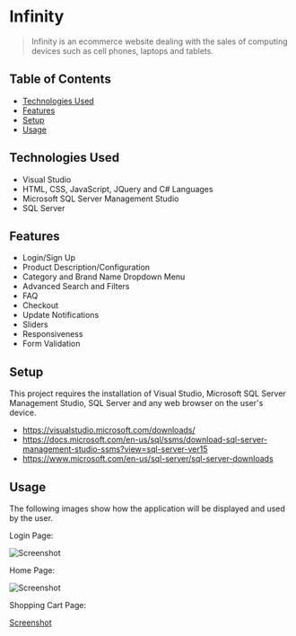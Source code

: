 # Infinity
> Infinity is an ecommerce website dealing with the sales of computing devices such as cell  phones, laptops and tablets.  


## Table of Contents
* [Technologies Used](#technologies-used)
* [Features](#features)
* [Setup](#setup)
* [Usage](#usage)


## Technologies Used
- Visual Studio
- HTML, CSS, JavaScript, JQuery and C# Languages
- Microsoft SQL Server Management Studio
- SQL Server


## Features
- Login/Sign Up
- Product Description/Configuration
- Category and Brand Name Dropdown Menu
- Advanced Search and Filters
- FAQ
- Checkout
- Update Notifications
- Sliders 
- Responsiveness
- Form Validation


## Setup
This project requires the installation of Visual Studio, Microsoft SQL Server Management Studio, SQL Server and any web browser on the user's device.
- https://visualstudio.microsoft.com/downloads/
- https://docs.microsoft.com/en-us/sql/ssms/download-sql-server-management-studio-ssms?view=sql-server-ver15
- https://www.microsoft.com/en-us/sql-server/sql-server-downloads


## Usage
The following images show how the application will be displayed and used by the user.


Login Page:

![Screenshot](https://github.com/Noor24-fast/Infinity/blob/master/Screenshot%201.png)


Home Page:

![Screenshot](https://github.com/Noor24-fast/Infinity/blob/master/Screenshot%202.png)


Shopping Cart Page:

[Screenshot](https://github.com/Noor24-fast/Infinity/blob/master/Screenshot%203.png)
